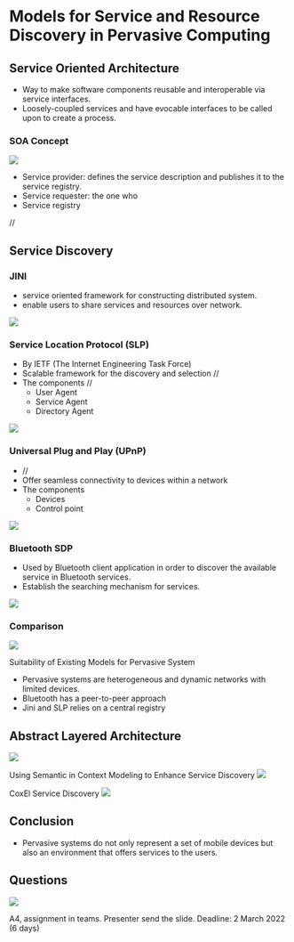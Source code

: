 # Models for Service and Resource Discovery in Pervasive Computing

## Service Oriented Architecture
- Way to make software components reusable and interoperable via service interfaces. 
- Loosely-coupled services and have evocable interfaces to be called upon to create a process.

### SOA Concept
![](attachments/Pasted%20image%2020220224135438.png)

- Service provider: defines the service description and publishes it to the service registry.
- Service requester: the one who
- Service registry

//

## Service Discovery
### JINI
- service oriented framework for constructing distributed system.
- enable users to share services and resources over network.

![](attachments/Pasted%20image%2020220224135932.png)

### Service Location Protocol (SLP)
- By IETF (The Internet Engineering Task Force)
- Scalable framework for the discovery and selection //
- The components //
	- User Agent
	- Service Agent
	- Directory Agent

![](attachments/Pasted%20image%2020220224140300.png)

### Universal Plug and Play (UPnP)
- //
- Offer seamless connectivity to devices within a network
- The components
	- Devices
	- Control point

![](attachments/Pasted%20image%2020220224140603.png)

### Bluetooth SDP
- Used by Bluetooth client application in order to discover the available service in Bluetooth services.
- Establish the searching mechanism for services.

![](attachments/Pasted%20image%2020220224140837.png)

### Comparison
![](attachments/Pasted%20image%2020220224141014.png)

Suitability of Existing Models for Pervasive System
- Pervasive systems are heterogeneous and dynamic networks with limited devices.
- Bluetooth has a peer-to-peer approach
- Jini and SLP relies on a central registry

## Abstract Layered Architecture
![](attachments/Pasted%20image%2020220224141723.png)

Using Semantic in Context Modeling to Enhance Service Discovery
![](attachments/Pasted%20image%2020220224141931.png)

CoxEl Service Discovery
![](attachments/Pasted%20image%2020220224142112.png)

## Conclusion
- Pervasive systems do not only represent a set of mobile devices but also an environment that offers services to the users.

## Questions

![](attachments/Pasted%20image%2020220224142508.png)

A4, assignment in teams.
Presenter send the slide.
Deadline: 2 March 2022 (6 days)